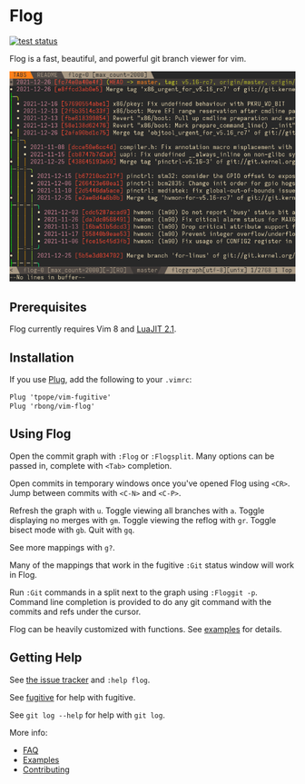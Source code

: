 # Flog

[![test status](https://github.com/rbong/vim-flog/actions/workflows/test.yml/badge.svg?branch=master)](https://github.com/rbong/vim-flog/actions)

Flog is a fast, beautiful, and powerful git branch viewer for vim.

![flog in action](img/screen-graph.png)

## Prerequisites

Flog currently requires Vim 8 and [LuaJIT 2.1](https://luajit.org/download.html).

## Installation

If you use [Plug](https://github.com/junegunn/vim-plug), add the following to your `.vimrc`:

```vim
Plug 'tpope/vim-fugitive'
Plug 'rbong/vim-flog'
```

## Using Flog

Open the commit graph with `:Flog` or `:Flogsplit`.
Many options can be passed in, complete with `<Tab>` completion.

Open commits in temporary windows once you've opened Flog using `<CR>`.
Jump between commits with `<C-N>` and `<C-P>`.

Refresh the graph with `u`.
Toggle viewing all branches with `a`.
Toggle displaying no merges with `gm`.
Toggle viewing the reflog with `gr`.
Toggle bisect mode with `gb`.
Quit with `gq`.

See more mappings with `g?`.

Many of the mappings that work in the fugitive `:Git` status window will work in Flog.

Run `:Git` commands in a split next to the graph using `:Floggit -p`.
Command line completion is provided to do any git command with the commits and refs under the cursor.

Flog can be heavily customized with functions.
See [examples](EXAMPLES.md) for details.

## Getting Help

See [the issue tracker](https://github.com/rbong/vim-flog/issues) and `:help flog`.

See [fugitive](https://github.com/tpope/vim-fugitive) for help with fugitive.

See `git log --help` for help with `git log`.

More info:
- [FAQ](FAQ.md)
- [Examples](EXAMPLES.md)
- [Contributing](CONTRIBUTING.md)
